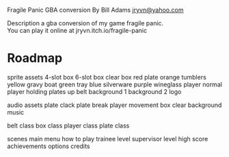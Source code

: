 Fragile Panic GBA conversion
By Bill Adams
jryvn@yahoo.com

Description
a gba conversion of my game fragile panic.  
You can play it online at jryvn.itch.io/fragile-panic


Roadmap
=======
sprite assets
  4-slot box
  6-slot box
  clear box
  red plate
  orange tumblers
  yellow gravy boat
  green tray
  blue silverware
  purple wineglass
  player normal
  player holding plates up
  belt
  background 1
  background 2
  logo

audio assets
  plate clack
  plate break
  player movement
  box clear
  background music

belt class
box class
player class
plate class

scenes
  main menu
  how to play
  trainee level
  supervisor level
  high score
  achievements
  options
  credits

